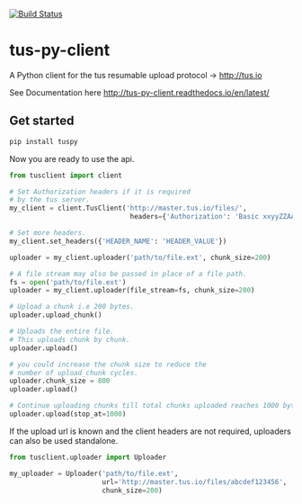 [![Build Status](https://travis-ci.org/tus/tus-py-client.svg?branch=master)](https://travis-ci.org/tus/tus-py-client)

# tus-py-client
A Python client for the tus resumable upload protocol ->  http://tus.io

See Documentation here http://tus-py-client.readthedocs.io/en/latest/

## Get started

```bash
pip install tuspy
```

Now you are ready to use the api.

``` python
from tusclient import client

# Set Authorization headers if it is required
# by the tus server.
my_client = client.TusClient('http://master.tus.io/files/',
                              headers={'Authorization': 'Basic xxyyZZAAbbCC='})

# Set more headers.
my_client.set_headers({'HEADER_NAME': 'HEADER_VALUE'})

uploader = my_client.uploader('path/to/file.ext', chunk_size=200)

# A file stream may also be passed in place of a file path.
fs = open('path/to/file.ext')
uploader = my_client.uploader(file_stream=fs, chunk_size=200)

# Upload a chunk i.e 200 bytes.
uploader.upload_chunk()

# Uploads the entire file.
# This uploads chunk by chunk.
uploader.upload()

# you could increase the chunk size to reduce the
# number of upload_chunk cycles.
uploader.chunk_size = 800
uploader.upload()

# Continue uploading chunks till total chunks uploaded reaches 1000 bytes.
uploader.upload(stop_at=1000)
```

If the upload url is known and the client headers are not required, uploaders can also be used standalone.

``` python
from tusclient.uploader import Uploader

my_uploader = Uploader('path/to/file.ext',
                       url='http://master.tus.io/files/abcdef123456',
                       chunk_size=200)
```
